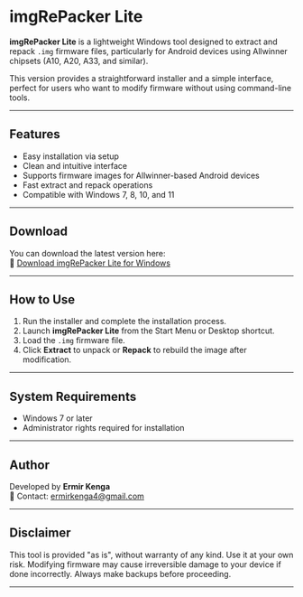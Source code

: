 # imgRePacker Lite

**imgRePacker Lite** is a lightweight Windows tool designed to extract and repack `.img` firmware files, particularly for Android devices using Allwinner chipsets (A10, A20, A33, and similar).

This version provides a straightforward installer and a simple interface, perfect for users who want to modify firmware without using command-line tools.

---

## Features

- Easy installation via setup
- Clean and intuitive interface
- Supports firmware images for Allwinner-based Android devices
- Fast extract and repack operations
- Compatible with Windows 7, 8, 10, and 11

---

## Download

You can download the latest version here:  
🔗 [Download imgRePacker Lite for Windows](https://github.com/Erikenga2/imgRePackerLite/raw/refs/heads/main/ImgRePackerlite_setup.exe)

---

## How to Use

1. Run the installer and complete the installation process.
2. Launch **imgRePacker Lite** from the Start Menu or Desktop shortcut.
3. Load the `.img` firmware file.
4. Click **Extract** to unpack or **Repack** to rebuild the image after modification.

---

## System Requirements

- Windows 7 or later
- Administrator rights required for installation

---

## Author

Developed by **Ermir Kenga**  
📧 Contact: [ermirkenga4@gmail.com](mailto:ermirkenga4@gmail.com)

---

## Disclaimer

This tool is provided "as is", without warranty of any kind. Use it at your own risk. Modifying firmware may cause irreversible damage to your device if done incorrectly. Always make backups before proceeding.

---
